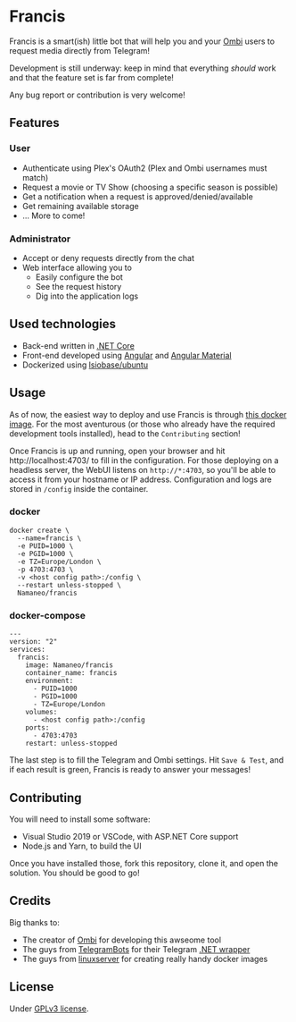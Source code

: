 # Francis

Francis is a smart(ish) little bot that will help you and your [Ombi](https://github.com/tidusjar/Ombi) users to request media directly from Telegram!

Development is still underway: keep in mind that everything *should* work and that the feature set is far from complete!

Any bug report or contribution is very welcome!

## Features

### User

* Authenticate using Plex's OAuth2 (Plex and Ombi usernames must match)
* Request a movie or TV Show (choosing a specific season is possible)
* Get a notification when a request is approved/denied/available
* Get remaining available storage
* ... More to come!

### Administrator

* Accept or deny requests directly from the chat
* Web interface allowing you to
  * Easily configure the bot
  * See the request history
  * Dig into the application logs

## Used technologies

* Back-end written in [.NET Core](https://docs.microsoft.com/en-us/aspnet/core/)
* Front-end developed using [Angular](https://angular.io/docs/) and [Angular Material](https://material.angular.io/)
* Dockerized using [lsiobase/ubuntu](https://hub.docker.com/r/lsiobase/ubuntu)

## Usage

As of now, the easiest way to deploy and use Francis is through [this docker image](https://hub.docker.com/r/namaneo/francis).
For the most aventurous (or those who already have the required development tools installed), head to the `Contributing` section!

Once Francis is up and running, open your browser and hit http://localhost:4703/ to fill in the configuration.
For those deploying on a headless server, the WebUI listens on `http://*:4703`, so you'll be able to access it from your hostname or IP address.
Configuration and logs are stored in `/config` inside the container.


### docker

```
docker create \
  --name=francis \
  -e PUID=1000 \
  -e PGID=1000 \
  -e TZ=Europe/London \
  -p 4703:4703 \
  -v <host config path>:/config \
  --restart unless-stopped \
  Namaneo/francis
```


### docker-compose

```
---
version: "2"
services:
  francis:
    image: Namaneo/francis
    container_name: francis
    environment:
      - PUID=1000
      - PGID=1000
      - TZ=Europe/London
    volumes:
      - <host config path>:/config
    ports:
      - 4703:4703
    restart: unless-stopped
```

The last step is to fill the Telegram and Ombi settings. Hit `Save & Test`, and if each result is green, Francis is ready to answer your messages!

## Contributing

You will need to install some software:

* Visual Studio 2019 or VSCode, with ASP.NET Core support
* Node.js and Yarn, to build the UI

Once you have installed those, fork this repository, clone it, and open the solution. You should be good to go!

## Credits

Big thanks to: 
* The creator of [Ombi](https://github.com/tidusjar/Ombi) for developing this awseome tool
* The guys from [TelegramBots](https://github.com/TelegramBots) for their Telegram [.NET wrapper](https://github.com/TelegramBots/Telegram.Bot)
* The guys from [linuxserver](https://github.com/linuxserver) for creating really handy docker images

## License

Under [GPLv3 license](https://github.com/Namaneo/Francis/blob/master/LICENSE.md).
